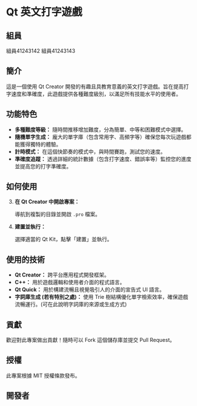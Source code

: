 # Qt 英文打字遊戲
## 組員
組員41243142
組員41243143
## 簡介
這是一個使用 Qt Creator 開發的有趣且具教育意義的英文打字遊戲。旨在提高打字速度和準確度，此遊戲提供各種難度級別，以滿足所有技能水平的使用者。

## 功能特色

*   **多種難度等級：** 隨時間推移增加難度，分為簡單、中等和困難模式中選擇。
*   **隨機單字生成：** 龐大的單字庫（包含常用字、高頻字等）確保您每次玩遊戲都能獲得獨特的體驗。
*   **計時模式：** 在這個快節奏的模式中，與時間賽跑，測試您的速度。
*   **準確度追蹤：** 透過詳細的統計數據（包含打字速度、錯誤率等）監控您的進度並提高您的打字準確度。

## 如何使用


3.  **在 Qt Creator 中開啟專案：**

    導航到複製的目錄並開啟 `.pro` 檔案。

4.  **建置並執行：**

    選擇適當的 Qt Kit，點擊「建置」並執行。

## 使用的技術

*   **Qt Creator：** 跨平台應用程式開發框架。
*   **C++：** 用於遊戲邏輯和使用者介面的程式語言。
*   **Qt Quick：** 用於構建流暢且視覺吸引人的介面的宣告式 UI 語言。
* **字詞庫生成 (若有特別之處)：** 使用 Trie 樹結構優化單字檢索效率，確保遊戲流暢運行。(可在此說明字詞庫的來源或生成方式)

## 貢獻

歡迎對此專案做出貢獻！隨時可以 Fork 這個儲存庫並提交 Pull Request。

## 授權

此專案根據 MIT 授權條款發布。

## 開發者
